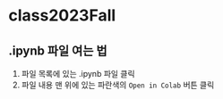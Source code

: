 # class2023Fall

## .ipynb 파일 여는 법
1. 파일 목록에 있는 .ipynb 파일 클릭
2. 파일 내용 맨 위에 있는 파란색의 `Open in Colab` 버튼 클릭
